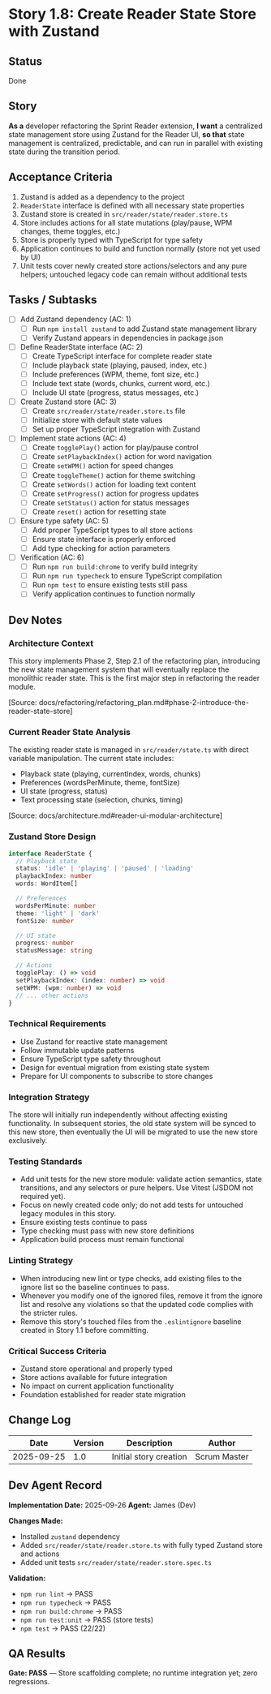 # Story 1.8: Create Reader State Store with Zustand

## Status
Done

## Story
**As a** developer refactoring the Sprint Reader extension,
**I want** a centralized state management store using Zustand for the Reader UI,
**so that** state management is centralized, predictable, and can run in parallel with existing state during the transition period.

## Acceptance Criteria
1. Zustand is added as a dependency to the project
2. `ReaderState` interface is defined with all necessary state properties
3. Zustand store is created in `src/reader/state/reader.store.ts`
4. Store includes actions for all state mutations (play/pause, WPM changes, theme toggles, etc.)
5. Store is properly typed with TypeScript for type safety
6. Application continues to build and function normally (store not yet used by UI)
7. Unit tests cover newly created store actions/selectors and any pure helpers; untouched legacy code can remain without additional tests

## Tasks / Subtasks
- [ ] Add Zustand dependency (AC: 1)
  - [ ] Run `npm install zustand` to add Zustand state management library
  - [ ] Verify Zustand appears in dependencies in package.json
- [ ] Define ReaderState interface (AC: 2)
  - [ ] Create TypeScript interface for complete reader state
  - [ ] Include playback state (playing, paused, index, etc.)
  - [ ] Include preferences (WPM, theme, font size, etc.)
  - [ ] Include text state (words, chunks, current word, etc.)
  - [ ] Include UI state (progress, status messages, etc.)
- [ ] Create Zustand store (AC: 3)
  - [ ] Create `src/reader/state/reader.store.ts` file
  - [ ] Initialize store with default state values
  - [ ] Set up proper TypeScript integration with Zustand
- [ ] Implement state actions (AC: 4)
  - [ ] Create `togglePlay()` action for play/pause control
  - [ ] Create `setPlaybackIndex()` action for word navigation
  - [ ] Create `setWPM()` action for speed changes
  - [ ] Create `toggleTheme()` action for theme switching
  - [ ] Create `setWords()` action for loading text content
  - [ ] Create `setProgress()` action for progress updates
  - [ ] Create `setStatus()` action for status messages
  - [ ] Create `reset()` action for resetting state
- [ ] Ensure type safety (AC: 5)
  - [ ] Add proper TypeScript types to all store actions
  - [ ] Ensure state interface is properly enforced
  - [ ] Add type checking for action parameters
- [ ] Verification (AC: 6)
  - [ ] Run `npm run build:chrome` to verify build integrity
  - [ ] Run `npm run typecheck` to ensure TypeScript compilation
  - [ ] Run `npm test` to ensure existing tests still pass
  - [ ] Verify application continues to function normally

## Dev Notes

### Architecture Context
This story implements Phase 2, Step 2.1 of the refactoring plan, introducing the new state management system that will eventually replace the monolithic reader state. This is the first major step in refactoring the reader module.

[Source: docs/refactoring/refactoring_plan.md#phase-2-introduce-the-reader-state-store]

### Current Reader State Analysis
The existing reader state is managed in `src/reader/state.ts` with direct variable manipulation. The current state includes:
- Playback state (playing, currentIndex, words, chunks)
- Preferences (wordsPerMinute, theme, fontSize)
- UI state (progress, status)
- Text processing state (selection, chunks, timing)

[Source: docs/architecture.md#reader-ui-modular-architecture]

### Zustand Store Design
```typescript
interface ReaderState {
  // Playback state
  status: 'idle' | 'playing' | 'paused' | 'loading'
  playbackIndex: number
  words: WordItem[]

  // Preferences
  wordsPerMinute: number
  theme: 'light' | 'dark'
  fontSize: number

  // UI state
  progress: number
  statusMessage: string

  // Actions
  togglePlay: () => void
  setPlaybackIndex: (index: number) => void
  setWPM: (wpm: number) => void
  // ... other actions
}
```

### Technical Requirements
- Use Zustand for reactive state management
- Follow immutable update patterns
- Ensure TypeScript type safety throughout
- Design for eventual migration from existing state system
- Prepare for UI components to subscribe to store changes

### Integration Strategy
The store will initially run independently without affecting existing functionality. In subsequent stories, the old state system will be synced to this new store, then eventually the UI will be migrated to use the new store exclusively.

### Testing Standards
- Add unit tests for the new store module: validate action semantics, state transitions, and any selectors or pure helpers. Use Vitest (JSDOM not required yet).
- Focus on newly created code only; do not add tests for untouched legacy modules in this story.
- Ensure existing tests continue to pass
- Type checking must pass with new store definitions
- Application build process must remain functional

### Linting Strategy
- When introducing new lint or type checks, add existing files to the ignore list so the baseline continues to pass.
- Whenever you modify one of the ignored files, remove it from the ignore list and resolve any violations so that the updated code complies with the stricter rules.
- Remove this story's touched files from the `.eslintignore` baseline created in Story 1.1 before committing.


### Critical Success Criteria
- Zustand store operational and properly typed
- Store actions available for future integration
- No impact on current application functionality
- Foundation established for reader state migration

## Change Log
| Date | Version | Description | Author |
|------|---------|-------------|--------|
| 2025-09-25 | 1.0 | Initial story creation | Scrum Master |

## Dev Agent Record
**Implementation Date:** 2025-09-26
**Agent:** James (Dev)

**Changes Made:**
- Installed `zustand` dependency
- Added `src/reader/state/reader.store.ts` with fully typed Zustand store and actions
- Added unit tests `src/reader/state/reader.store.spec.ts`

**Validation:**
- `npm run lint` → PASS
- `npm run typecheck` → PASS
- `npm run build:chrome` → PASS
- `npm run test:unit` → PASS (store tests)
- `npm test` → PASS (22/22)

## QA Results
**Gate: PASS** — Store scaffolding complete; no runtime integration yet; zero regressions.
